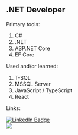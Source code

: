 ## .NET Developer

Primary tools:
1. C#
2. .NET
3. ASP.NET Core
4. EF Core

Used and/or learned:
1. T-SQL
2. MSSQL Server
3. JavaScript / TypeScript
4. React

Links:

<div id="badges" style="">
    <a href="https://www.linkedin.com/in/bogdan-pavlov-43a6bb201/">
        <img src="https://img.shields.io/badge/LinkedIn-blue?style=for-the-badge&logo=linkedin&logoColor=white" 
        alt="LinkedIn Badge"/>  
    </a>
    </br>
    <a href="https://www.codewars.com/users/ddgbdn">
        <img src="https://www.codewars.com/users/ddgbdn/badges/small">
    </a>
</div>

